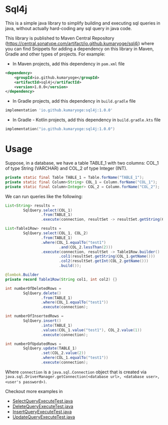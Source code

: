 # Sql4j
This is a simple java library to simplify building and executing sql queries in java, without actually hard-coding any sql query in java code.

This library is published to Maven Central Repository (https://central.sonatype.com/artifact/io.github.kumaryoge/sql4j) where you can find Snippets for adding a dependency on this library in Maven, Gradle and other types of projects.
For example:

* In Maven projects, add this dependency in `pom.xml` file

```xml
<dependency>
    <groupId>io.github.kumaryoge</groupId>
    <artifactId>sql4j</artifactId>
    <version>1.0.0</version>
</dependency>
```

* In Gradle projects, add this dependency in `build.gradle` file

```groovy
implementation 'io.github.kumaryoge:sql4j:1.0.0'
```

* In Gradle - Kotlin projects, add this dependency in `build.gradle.kts` file

```kotlin
implementation("io.github.kumaryoge:sql4j:1.0.0")
```

# Usage
Suppose, in a database, we have a table TABLE_1 with two columns: COL_1 of type String (VARCHAR) and COL_2 of type Integer (INT).

```java
private static final Table TABLE_1 = Table.forName("TABLE_1");
private static final Column<String> COL_1 = Column.forName("COL_1");
private static final Column<Integer> COL_2 = Column.forName("COL_2");
```

We can run queries like the following:

```java
List<String> results =
        SqlQuery.select(COL_1)
                .from(TABLE_1)
                .execute(connection, resultSet -> resultSet.getString(COL_1.getName()));
```

```java
List<Table1Row> results =
        SqlQuery.select(COL_1, COL_2)
                .from(TABLE_1)
                .where(COL_1.equalTo("test1")
                        .and(COL_2.lessThan(2)))
                .execute(connection, resultSet -> Table1Row.builder()
                        .col1(resultSet.getString(COL_1.getName()))
                        .col2(resultSet.getInt(COL_2.getName()))
                        .build());

@lombok.Builder
private record Table1Row(String col1, int col2) {}
```

```java
int numberOfDeletedRows =
        SqlQuery.delete()
                .from(TABLE_1)
                .where(COL_1.equalTo("test1"))
                .execute(connection);
```

```java
int numberOfInsertedRows =
        SqlQuery.insert()
                .into(TABLE_1)
                .values(COL_1.value("test1"), COL_2.value(1))
                .execute(connection);
```

```java
int numberOfUpdatedRows =
        SqlQuery.update(TABLE_1)
                .set(COL_2.value(2))
                .where(COL_1.equalTo("test1"))
                .execute(connection);
```

Where `connection` is a `java.sql.Connection` object that is created via `java.sql.DriverManager.getConnection(<database url>, <database user>, <user's password>)`.

Checkout more examples in
* [SelectQueryExecuteTest.java](src/test/java/org/sql4j/sql/query/integ/SelectQueryExecuteTest.java)
* [DeleteQueryExecuteTest.java](src/test/java/org/sql4j/sql/query/integ/DeleteQueryExecuteTest.java)
* [InsertQueryExecuteTest.java](src/test/java/org/sql4j/sql/query/integ/InsertQueryExecuteTest.java)
* [UpdateQueryExecuteTest.java](src/test/java/org/sql4j/sql/query/integ/UpdateQueryExecuteTest.java)
